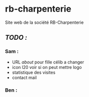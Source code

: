 # rb-charpenterie

Site web de la société RB-Charpenterie

## ***TODO :***

### Sam :
- URL *about* pour fille célib a changer
- icon l20 voir si on peut mettre logo
- statistique des visites
- contact mail

### Ben :
